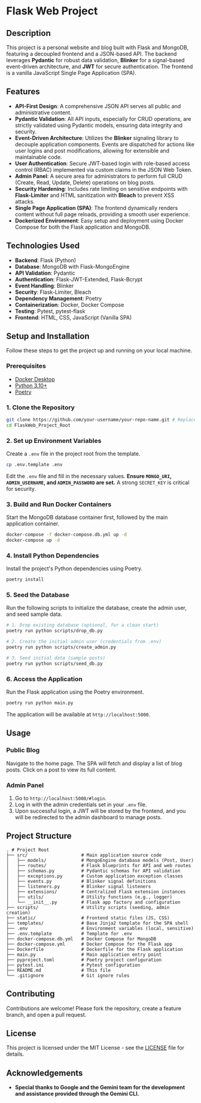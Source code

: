 # Flask Web Project

## Description

This project is a personal website and blog built with Flask and MongoDB, featuring a decoupled frontend and a JSON-based API. The backend leverages **Pydantic** for robust data validation, **Blinker** for a signal-based event-driven architecture, and **JWT** for secure authentication. The frontend is a vanilla JavaScript Single Page Application (SPA).

## Features

*   **API-First Design**: A comprehensive JSON API serves all public and administrative content.
*   **Pydantic Validation**: All API inputs, especially for CRUD operations, are strictly validated using Pydantic models, ensuring data integrity and security.
*   **Event-Driven Architecture**: Utilizes the **Blinker** signaling library to decouple application components. Events are dispatched for actions like user logins and post modifications, allowing for extensible and maintainable code.
*   **User Authentication**: Secure JWT-based login with role-based access control (RBAC) implemented via custom claims in the JSON Web Token.
*   **Admin Panel**: A secure area for administrators to perform full CRUD (Create, Read, Update, Delete) operations on blog posts.
*   **Security Hardening**: Includes rate limiting on sensitive endpoints with **Flask-Limiter** and HTML sanitization with **Bleach** to prevent XSS attacks.
*   **Single Page Application (SPA)**: The frontend dynamically renders content without full page reloads, providing a smooth user experience.
*   **Dockerized Environment**: Easy setup and deployment using Docker Compose for both the Flask application and MongoDB.

## Technologies Used

*   **Backend**: Flask (Python)
*   **Database**: MongoDB with Flask-MongoEngine
*   **API Validation**: Pydantic
*   **Authentication**: Flask-JWT-Extended, Flask-Bcrypt
*   **Event Handling**: Blinker
*   **Security**: Flask-Limiter, Bleach
*   **Dependency Management**: Poetry
*   **Containerization**: Docker, Docker Compose
*   **Testing**: Pytest, pytest-flask
*   **Frontend**: HTML, CSS, JavaScript (Vanilla SPA)

## Setup and Installation

Follow these steps to get the project up and running on your local machine.

### Prerequisites

*   [Docker Desktop](https://www.docker.com/products/docker-desktop)
*   [Python 3.10+](https://www.python.org/downloads/)
*   [Poetry](https://python-poetry.org/docs/#installation)

### 1. Clone the Repository

```bash
git clone https://github.com/your-username/your-repo-name.git # Replace with your actual repo URL
cd FlaskWeb_Project_Root
```

### 2. Set up Environment Variables

Create a `.env` file in the project root from the template.

```bash
cp .env.template .env
```

Edit the `.env` file and fill in the necessary values. **Ensure `MONGO_URI`, `ADMIN_USERNAME`, and `ADMIN_PASSWORD` are set.** A strong `SECRET_KEY` is critical for security.

### 3. Build and Run Docker Containers

Start the MongoDB database container first, followed by the main application container.

```bash
docker-compose -f docker-compose.db.yml up -d
docker-compose up -d
```

### 4. Install Python Dependencies

Install the project's Python dependencies using Poetry.

```bash
poetry install
```

### 5. Seed the Database

Run the following scripts to initialize the database, create the admin user, and seed sample data.

```bash
# 1. Drop existing database (optional, for a clean start)
poetry run python scripts/drop_db.py

# 2. Create the initial admin user (credentials from .env)
poetry run python scripts/create_admin.py

# 3. Seed initial data (sample posts)
poetry run python scripts/seed_db.py
```

### 6. Access the Application

Run the Flask application using the Poetry environment.

```bash
poetry run python main.py
```

The application will be available at `http://localhost:5000`.

## Usage

### Public Blog

Navigate to the home page. The SPA will fetch and display a list of blog posts. Click on a post to view its full content.

### Admin Panel

1.  Go to `http://localhost:5000/#login`.
2.  Log in with the admin credentials set in your `.env` file.
3.  Upon successful login, a JWT will be stored by the frontend, and you will be redirected to the admin dashboard to manage posts.

## Project Structure

```
. # Project Root
├── src/                    # Main application source code
│   ├── models/             # MongoEngine database models (Post, User)
│   ├── routes/             # Flask blueprints for API and web routes
│   ├── schemas.py          # Pydantic schemas for API validation
│   ├── exceptions.py       # Custom application exception classes
│   ├── events.py           # Blinker signal definitions
│   ├── listeners.py        # Blinker signal listeners
│   ├── extensions/         # Centralized Flask extension instances
│   ├── utils/              # Utility functions (e.g., logger)
│   └── __init__.py         # Flask app factory and configuration
├── scripts/                # Utility scripts (seeding, admin creation)
├── static/                 # Frontend static files (JS, CSS)
├── templates/              # Base Jinja2 template for the SPA shell
├── .env                    # Environment variables (local, sensitive)
├── .env.template           # Template for .env
├── docker-compose.db.yml   # Docker Compose for MongoDB
├── docker-compose.yml      # Docker Compose for the Flask app
├── Dockerfile              # Dockerfile for the Flask application
├── main.py                 # Main application entry point
├── pyproject.toml          # Poetry project configuration
├── pytest.ini              # Pytest configuration
├── README.md               # This file
└── .gitignore              # Git ignore rules
```

## Contributing

Contributions are welcome! Please fork the repository, create a feature branch, and open a pull request.

## License

This project is licensed under the MIT License - see the [LICENSE](LICENSE) file for details.

## Acknowledgements

*   **Special thanks to Google and the Gemini team for the development and assistance provided through the Gemini CLI.**